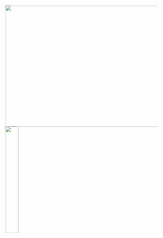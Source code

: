 

<a href="https://github.com/anuraghazra/github-readme-stats">
  <img align="left"  width="600" height="400" src="https://github-readme-stats.vercel.app/api?username=wuzguo&count_private=true&show_icons=true&theme=buefy&include_all_commits=true" />
 

</a>
<a href="https://github.com/anuraghazra/github-readme-stats">
  <img align="center" style="width:30%;" src="https://github-readme-stats.vercel.app/api/top-langs/?username=wuzguo&layout=compact" />

</a>

<!--
**wuzguo/wuzguo** is a ✨ _special_ ✨ repository because its `README.md` (this file) appears on your GitHub profile.

Here are some ideas to get you started:

- 🔭 I’m currently working on ...
- 🌱 I’m currently learning ...
- 👯 I’m looking to collaborate on ...
- 🤔 I’m looking for help with ...
- 💬 Ask me about ...
- 📫 How to reach me: ...
- 😄 Pronouns: ...
- ⚡ Fun fact: ...
-->
